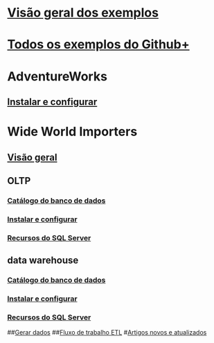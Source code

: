 # [Visão geral dos exemplos](sql-samples-where-are.md)
# [Todos os exemplos do Github+](https://github.com/Microsoft/sql-server-samples/tree/master/samples)

# AdventureWorks
## [Instalar e configurar](adventureworks-install-configure.md)

# Wide World Importers
## [Visão geral](wide-world-importers-what-is.md)
## OLTP
### [Catálogo do banco de dados](wide-world-importers-oltp-database-catalog.md)
### [Instalar e configurar](wide-world-importers-oltp-install-configure.md)
### [Recursos do SQL Server](wide-world-importers-oltp-use-of-sql-server-features.md)

## data warehouse
### [Catálogo do banco de dados](wide-world-importers-dw-database-catalog.md)
### [Instalar e configurar](wide-world-importers-dw-install-configure.md)
### [Recursos do SQL Server](wide-world-importers-dw-use-of-sql-server-features.md)
##[Gerar dados](wide-world-importers-generate-data.md)
##[Fluxo de trabalho ETL](wide-world-importers-perform-etl.md)
#[Artigos novos e atualizados](new-updated-samples.md)
